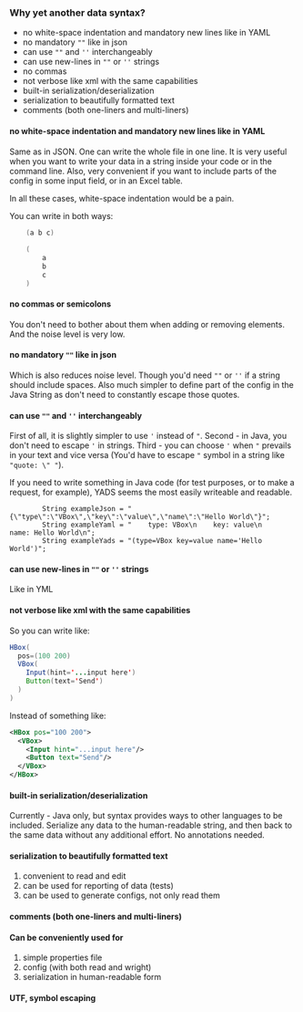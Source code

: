 ### Why yet another data syntax?

* no white-space indentation and mandatory new lines like in YAML
* no mandatory `""` like in json
* can use `""`  and `''` interchangeably
* can use new-lines in `""` or `''` strings
* no commas
* not verbose like xml with the same capabilities
* built-in serialization/deserialization
* serialization to beautifully formatted text
* comments (both one-liners and multi-liners)  

#### no white-space indentation and mandatory new lines like in YAML
Same as in JSON. One can write the whole file in one line. It is very useful when you want to write your data in a string inside your code or in the command line. Also, very convenient if you want to include parts of the config in some input field, or in an Excel table.

In all these cases, white-space indentation would be a pain.

You can write in both ways:
```Java
    (a b c)
    
    (
        a
        b
        c
    )
```

#### no commas or semicolons
  You don't need to bother about them when adding or removing elements.
  And the noise level is very low.

#### no mandatory `""` like in json
  Which is also reduces noise level.
  Though you'd need `""` or `''` if a string should include spaces.
  Also much simpler to define part of the config in the Java String as don't need to constantly escape those quotes.

#### can use `""`  and `''` interchangeably
  First of all, it is slightly simpler to use `'` instead of `"`. Second - in Java, you don't need to escape `'` in strings. Third - you can choose `'` when `"` prevails in your text and vice versa (You'd have to escape `"` symbol in a string like `"quote: \" "`).

If you need to write something in Java code (for test purposes, or to make a request, for example), YADS seems the most easily writeable and readable.
```  
        String exampleJson = "{\"type\":\"VBox\",\"key\":\"value\",\"name\":\"Hello World\"}";
        String exampleYaml = "    type: VBox\n    key: value\n    name: Hello World\n";
        String exampleYads = "(type=VBox key=value name='Hello World')";
```
  
#### can use new-lines in `""` or `''` strings
  Like in YML
#### not verbose like xml with the same capabilities
  So you can write like:
```Java
HBox(
  pos=(100 200)
  VBox(
    Input(hint='...input here')
    Button(text='Send')
  )
)
```
  Instead of something like:
```XML
<HBox pos="100 200">
  <VBox>
    <Input hint="...input here"/>
    <Button text="Send"/>
  </VBox>
</HBox>
```

#### built-in serialization/deserialization
  Currently - Java only, but syntax provides ways to other languages to be included.
  Serialize any data to the human-readable string, and then back to the same data without any additional effort.
  No annotations needed.
  
#### serialization to beautifully formatted text
  1. convenient to read and edit
  1. can be used for reporting of data (tests)
  1. can be used to generate configs, not only read them

#### comments (both one-liners and multi-liners)  

#### Can be conveniently used for
  1. simple properties file
  1. config (with both read and wright)
  1. serialization in human-readable form

#### UTF, symbol escaping


